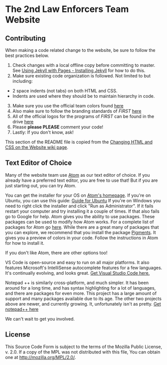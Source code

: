# The 2nd Law Enforcers Team Website

## Contributing
When making a code related change to the website, be sure to follow the best practices below.

1. Check changes with a local offline copy before committing to master. See [Using Jekyll with Pages - Installing Jekyll](https://help.github.com/articles/using-jekyll-with-pages/#installing-jekyll) for how to do this.
2. Make sure existing code organization is followed. Not limited to but including:
  - 2 space indents (not tabs) on both HTML and CSS.
  - Indents are used where they should be to maintain hierarchy in code.
3. Make sure you use the official team colors found [here](https://docs.google.com/document/d/1osKZBafFCetyKy_8zcLG-VpnZgxy6UWzadQuC-JZQuI/edit?usp=sharing)
4. Also make sure to follow the branding standards of *FIRST* [here](http://www.firstinspires.org/sites/default/files/uploads/resource_library/first-brand-guidelines-web-2015.pdf)
5. All of the official logos for the programs of *FIRST* can be found in the drive [here](https://drive.google.com/open?id=0B_S9H2AY2UyEQmNjUHU1bFNBeVk)
6. Please **please PLEASE** comment your code!
7. Lastly: If you don't know, ask!

This section of the README file is copied from the [Changing HTML and CSS on the Website wiki page](https://github.com/team178/team178.github.io/wiki/Changing-HTML-and-CSS-on-the-Website).

## Text Editor of Choice

Many of the website team use [Atom](https://atom.io/) as our text editor of choice. If you already have a preferred text editor, you are free to use that! But if you are just starting out, you can try Atom.

You can get the installer for your OS on [Atom's homepage](https://atom.io/). If you're on Ubuntu, you can use this guide:
[Guide for Ubuntu](https://codeforgeek.com/2014/09/install-atom-editor-ubuntu-14-04/) If you're on Windows you need to right click the installer and click "Run as Administrator". If it fails restart your computer and try installing it a couple of times. If that also fails go to Google for help.
Atom gives you the ability to use packages. These packages can be used to modify how Atom works. For a complete list of packages for Atom go [here](https://atom.io/packages). While there are a great many of packages that you can explore, we recommend that you install the package [Pigments](https://atom.io/packages/pigments). It gives you a preview of colors in your code. Follow the instructions in Atom for how to install it.

If you don't like Atom, there are other options too!

VS Code is open-source and easy to run on all major platforms. It also features Microsoft's IntelliSense autocomplete features for a few languages. It's continually evolving, and looks great. [Get Visual Studio Code here.](https://code.visualstudio.com/)

Notepad ++ is similarly cross-platform, and much simpler. It has been around for a long time, and has syntax highlighting for a lot of languages, and there are packages for even more. This project has a large amount of support and many packages available due to its age. The other two projects above are newer, and currently growing. It, unfortunately isn't as pretty. [Get notepad++ here](https://notepad-plus-plus.org/features/)

We can't wait to get you involved.

## License

This Source Code Form is subject to the terms of the Mozilla Public
License, v. 2.0. If a copy of the MPL was not distributed with this
file, You can obtain one at http://mozilla.org/MPL/2.0/.
